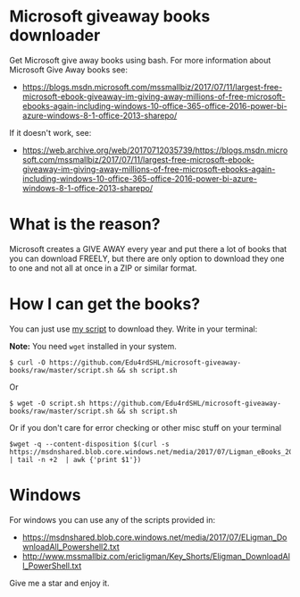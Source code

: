 # Microsoft giveaway books downloader
Get Microsoft give away books using bash. For more information about Microsoft Give Away books see: 

* https://blogs.msdn.microsoft.com/mssmallbiz/2017/07/11/largest-free-microsoft-ebook-giveaway-im-giving-away-millions-of-free-microsoft-ebooks-again-including-windows-10-office-365-office-2016-power-bi-azure-windows-8-1-office-2013-sharepo/

If it doesn't work, see: 

* https://web.archive.org/web/20170712035739/https://blogs.msdn.microsoft.com/mssmallbiz/2017/07/11/largest-free-microsoft-ebook-giveaway-im-giving-away-millions-of-free-microsoft-ebooks-again-including-windows-10-office-365-office-2016-power-bi-azure-windows-8-1-office-2013-sharepo/

# What is the reason?
Microsoft creates a GIVE AWAY every year and put there a lot of books that you can download FREELY, but there are only option to download they one to one and not all at once in a ZIP or similar format.

# How I can get the books?
You can just use [my script](https://github.com/Edu4rdSHL/microsoft-giveaway-books/raw/master/script.sh) to download they. Write in your terminal:

**Note:** You need `wget` installed in your system.

```
$ curl -O https://github.com/Edu4rdSHL/microsoft-giveaway-books/raw/master/script.sh && sh script.sh
```
Or
```
$ wget -O script.sh https://github.com/Edu4rdSHL/microsoft-giveaway-books/raw/master/script.sh && sh script.sh
```

Or if you don't care for error checking or other misc stuff on your terminal
```
$wget -q --content-disposition $(curl -s https://msdnshared.blob.core.windows.net/media/2017/07/Ligman_eBooks_2017.txt | tail -n +2  | awk {'print $1'})
```


# Windows

For windows you can use any of the scripts provided in:

* https://msdnshared.blob.core.windows.net/media/2017/07/ELigman_DownloadAll_Powershell2.txt
* http://www.mssmallbiz.com/ericligman/Key_Shorts/Eligman_DownloadAll_PowerShell.txt

Give me a star and enjoy it.
